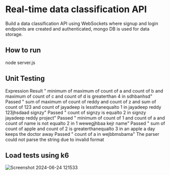 # Real-time data classification API
Build a data classification API using WebSockets where signup and login endpoints are created and authenticated, mongo DB is used for data storage.
## How to run
node server.js
## Unit Testing
Expression                                                                                                                                                    Result
" minimum of maximum of count of a and count of b and maximum of count of c and count of d is greaterthan 4 in sdhbanhsd"                                     Passed
" sum of maximum of count of reddy and count of z and sum of count of 123 and count of jayadeep is lessthanequalto 1 in jayadeep reddy 123jhsdaad signzy"     Passed
" count of signzy is equalto 2 in signzy jayadeep reddy project"                                                                                              Passed
" minimum of count of 1 and count of a and count of name is not equalto 2 in 1 wewegjhbaa kejr name"                                                          Passed            " sum of count of apple and count of 2 is greaterthanequalto 3 in an apple a day keeps the doctor away                                                        Passed
" count of a in wejbbmsbama"                                                                                         The parser could not parse the string due to invalid format

## Load tests using k6
![Screenshot 2024-06-24 121533](https://github.com/Jayadeepreddy-cyber/real-time-data-classification-api/assets/61975079/29fe3bd8-7757-4025-a767-856c32bb5749)
